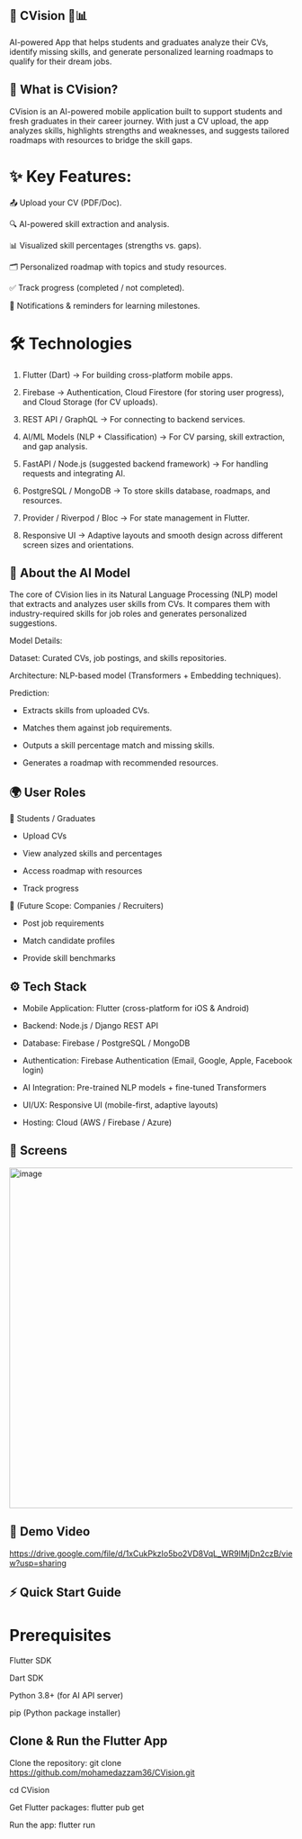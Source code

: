 ## 📄 CVision 🤖📊

AI-powered App that helps students and graduates analyze their CVs, identify missing skills, and generate personalized learning roadmaps to qualify for their dream jobs.

## 📱 What is CVision?

CVision is an AI-powered mobile application built to support students and fresh graduates in their career journey. With just a CV upload, the app analyzes skills, highlights strengths and weaknesses, and suggests tailored roadmaps with resources to bridge the skill gaps.

# ✨ Key Features:

📤 Upload your CV (PDF/Doc).

🔍 AI-powered skill extraction and analysis.

📊 Visualized skill percentages (strengths vs. gaps).

🗂️ Personalized roadmap with topics and study resources.

✅ Track progress (completed / not completed).

🔔 Notifications & reminders for learning milestones.

# 🛠️ Technologies 

1. Flutter (Dart) → For building cross-platform mobile apps.

2. Firebase → Authentication, Cloud Firestore (for storing user progress), and Cloud Storage (for CV uploads).

3. REST API / GraphQL → For connecting to backend services.

4. AI/ML Models (NLP + Classification) → For CV parsing, skill extraction, and gap analysis.

5. FastAPI / Node.js (suggested backend framework) → For handling requests and integrating AI.

6. PostgreSQL / MongoDB → To store skills database, roadmaps, and resources.

7. Provider / Riverpod / Bloc → For state management in Flutter.

8. Responsive UI → Adaptive layouts and smooth design across different screen sizes and orientations.

## 🧠 About the AI Model

The core of CVision lies in its Natural Language Processing (NLP) model that extracts and analyzes user skills from CVs.
It compares them with industry-required skills for job roles and generates personalized suggestions.

Model Details:

Dataset: Curated CVs, job postings, and skills repositories.

Architecture: NLP-based model (Transformers + Embedding techniques).

Prediction:

- Extracts skills from uploaded CVs.

- Matches them against job requirements.

- Outputs a skill percentage match and missing skills.

- Generates a roadmap with recommended resources.

## 🌍 User Roles

👤 Students / Graduates

- Upload CVs

- View analyzed skills and percentages

- Access roadmap with resources

- Track progress

🏢 (Future Scope: Companies / Recruiters)

- Post job requirements

- Match candidate profiles

- Provide skill benchmarks

## ⚙️ Tech Stack

- Mobile Application: Flutter (cross-platform for iOS & Android)

- Backend: Node.js / Django REST API

- Database: Firebase / PostgreSQL / MongoDB

- Authentication: Firebase Authentication (Email, Google, Apple, Facebook login)

- AI Integration: Pre-trained NLP models + fine-tuned Transformers

- UI/UX: Responsive UI (mobile-first, adaptive layouts)

- Hosting: Cloud (AWS / Firebase / Azure)

## 📸 Screens

<img width="1157" height="605" alt="image" src="https://github.com/user-attachments/assets/bbaa2520-b60f-4885-96c7-72ce4ce3809e" />


## 🎥 Demo Video

https://drive.google.com/file/d/1xCukPkzIo5bo2VD8VqL_WR9lMjDn2czB/view?usp=sharing

## ⚡ Quick Start Guide

# Prerequisites

Flutter SDK

Dart SDK

Python 3.8+ (for AI API server)

pip (Python package installer)

## Clone & Run the Flutter App
Clone the repository:
git clone https://github.com/mohamedazzam36/CVision.git

cd CVision

Get Flutter packages:
flutter pub get

Run the app:
flutter run
